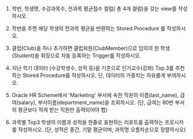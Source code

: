 1. 학번, 학생명, 수강과목수, 전과목 평균점수 컬럼( 총 4개 컬럼)을 갖는 view를 작성하시오.

2. 학번을 주면 해당 학생의 전과목 평균을 반환하는 Stored Procedure 를 작성하시오.

3. 클럽(Club)을 하나 추가하면 클럽회원(ClubMember)으로 임의의 한 학생(Student)을 회장으로 자동 등록하는 Trigger를 작성하시오.

4. 지난 학기 데이터 (수강학생수, 성적 등)을 기준으로 인기교수(강좌) Top 3를 추천하는 Stored Procedure를 작성하시오. 단, 데이터의 가중치는 자유롭게 부여하시오.

5. Oracle HR Scheme에서 'Marketing' 부서에 속한 직원의 이름(last_name), 급여(salary), 부서이름(department_name)을 조회하시오.
(단, 급여는 80번 부서의 평균보다 적게 받는 직원만 출력되어야 함)

6. 과목별 Top3 학생의 이름과 성적을 한줄로 표현하는 리포트를 출력하는 프로시저를 작성하시오.
(단, 성적은 중간, 기말 평균이며, 과목명 오름차순으로 정렬하시오)
